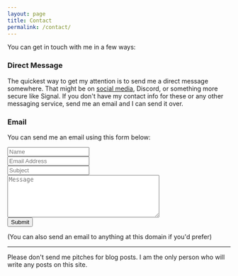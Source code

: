 ```yaml
---
layout: page
title: Contact
permalink: /contact/
---
```

<script src="https://www.google.com/recaptcha/api.js" async defer></script>
 <script>
   function onSubmit(token) {
     document.getElementById("contact-form").submit();
   }
 </script>

You can get in touch with me in a few ways:

### Direct Message

The quickest way to get my attention is to send me a direct message somewhere. That might be
on [social media](https://snailedit.social/@zmk), Discord, or something more secure like Signal. If you don't have my contact info for these or any other messaging service, send me an email and I can send it over.

### Email

You can send me an email using this form below:

<form id="contact-form" action="https://formspree.io/f/mdopzrrg" method="POST">
    <div class="form-group row">
        <div class=" col-sm-6 mb-3">
            <input class="form-control form-control-lg contact-form" type="text" name="name" placeholder="Name">
        </div>
        <div class="col-sm-6 mb-3">
            <input class="form-control form-control-lg contact-form" type="email" name="_replyto" placeholder="Email Address">
        </div>
    </div>
    <div class="form-group row mb-3">
      <div class="col">
        <input class="form-control form-control-lg contact-form" type="text" name="_subject" placeholder="Subject">
      </div>
    </div>
    <div class="form-group row mb-3">
      <div class="col">
        <textarea class="form-control contact-form" name="message" placeholder="Message" cols="40" rows="6"></textarea>
      </div>
    </div>
    <div class="form-group row">
      <div class="col">
        <button id="submit-button" class="g-recaptcha btn btn-primary btn-lg" 
        data-sitekey="6LflGvAZAAAAAEjM45Q2MVAWdC1TFlRevZLqDwWt" 
        data-callback='onSubmit' 
        data-action='submit'>Submit</button>
      </div>
    </div>
</form>

(You can also send an email to anything at this domain if you'd prefer)

----------

Please don't send me pitches for blog posts. I am the only person who will write any posts on this site.
